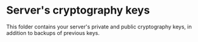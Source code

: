 
# Server's cryptography keys

This folder contains your server's private and public cryptography keys, in addition to backups
of previous keys.
